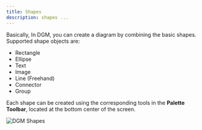 ```yaml
---
title: Shapes
description: shapes ...
---
```


Basically, In DGM, you can create a diagram by combining the basic shapes. Supported shape objects are:

- Rectangle
- Ellipse
- Text
- Image
- Line (Freehand)
- Connector
- Group

Each shape can be created using the corresponding tools in the __Palette Toolbar__, located at the bottom center of the screen.

![DGM Shapes](https://fs.dgm.sh/i/PDjwDulCiBNXE8FzQ0aS0/lf@2x.png)
